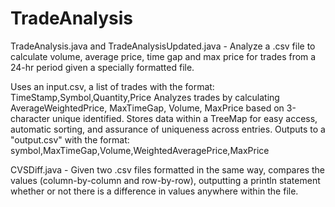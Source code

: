 TradeAnalysis
=============

TradeAnalysis.java and TradeAnalysisUpdated.java - Analyze a .csv file to calculate volume, average price, time gap and max price for trades from a 24-hr period given a specially formatted file.

Uses an input.csv, a list of trades with the format: TimeStamp,Symbol,Quantity,Price
Analyzes trades by calculating AverageWeightedPrice, MaxTimeGap, Volume, MaxPrice based on 3-character unique identified.
Stores data within a TreeMap for easy access, automatic sorting, and assurance of uniqueness across entries.
Outputs to a "output.csv" with the format: symbol,MaxTimeGap,Volume,WeightedAveragePrice,MaxPrice

CVSDiff.java - Given two .csv files formatted in the same way, compares the values (column-by-column and row-by-row), outputting a println statement whether or not there is a difference in values anywhere within the file.
